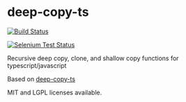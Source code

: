 # deep-copy-ts

[![Build Status](https://travis-ci.org/ghatchue/deep-copy-ts.png?branch=master)](https://travis-ci.org/ghatchue/deep-copy-ts)

[![Selenium Test Status](https://saucelabs.com/browser-matrix/ghatchue_deepcopyts.svg)](https://saucelabs.com/u/ghatchue_deepcopyts)

Recursive deep copy, clone, and shallow copy functions for typescript/javascript

Based on [deep-copy-ts](https://github.com/ghatchue/deep-copy-ts)

MIT and LGPL licenses available.

